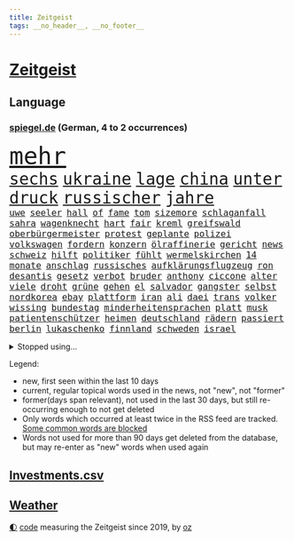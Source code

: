 ```yaml
---
title: Zeitgeist
tags: __no_header__, __no_footer__
---
```


# [Zeitgeist](https://oliz.io/zeitgeist/)

## Language

<h3><a href="https://www.spiegel.de" target="_blank">spiegel.de</a> (German, 4 to 2 occurrences)</h3>
<p style="font-family:monospace">
<span style="font-size:32pt"><a href="news_links.html#mehr" class="current">mehr</a></span>
<br>
<span style="font-size:22pt"><a href="news_links.html#sechs" class="current">sechs</a></span>
<span style="font-size:22pt"><a href="news_links.html#ukraine" class="current">ukraine</a></span>
<span style="font-size:22pt"><a href="news_links.html#lage" class="current">lage</a></span>
<span style="font-size:22pt"><a href="news_links.html#china" class="current">china</a></span>
<span style="font-size:22pt"><a href="news_links.html#unter" class="current">unter</a></span>
<span style="font-size:22pt"><a href="news_links.html#druck" class="current">druck</a></span>
<span style="font-size:22pt"><a href="news_links.html#russischer" class="current">russischer</a></span>
<span style="font-size:22pt"><a href="news_links.html#jahre" class="current">jahre</a></span>
<br>
<span style="font-size:12pt"><a href="news_links.html#uwe" class="current">uwe</a></span>
<span style="font-size:12pt"><a href="news_links.html#seeler" class="current">seeler</a></span>
<span style="font-size:12pt"><a href="news_links.html#hall" class="current">hall</a></span>
<span style="font-size:12pt"><a href="news_links.html#of" class="current">of</a></span>
<span style="font-size:12pt"><a href="news_links.html#fame" class="current">fame</a></span>
<span style="font-size:12pt"><a href="news_links.html#tom" class="current">tom</a></span>
<span style="font-size:12pt"><a href="news_links.html#sizemore" class="new">sizemore</a></span>
<span style="font-size:12pt"><a href="news_links.html#schlaganfall" class="new">schlaganfall</a></span>
<span style="font-size:12pt"><a href="news_links.html#sahra" class="current">sahra</a></span>
<span style="font-size:12pt"><a href="news_links.html#wagenknecht" class="current">wagenknecht</a></span>
<span style="font-size:12pt"><a href="news_links.html#hart" class="current">hart</a></span>
<span style="font-size:12pt"><a href="news_links.html#fair" class="current">fair</a></span>
<span style="font-size:12pt"><a href="news_links.html#kreml" class="current">kreml</a></span>
<span style="font-size:12pt"><a href="news_links.html#greifswald" class="current">greifswald</a></span>
<span style="font-size:12pt"><a href="news_links.html#oberbürgermeister" class="current">oberbürgermeister</a></span>
<span style="font-size:12pt"><a href="news_links.html#protest" class="current">protest</a></span>
<span style="font-size:12pt"><a href="news_links.html#geplante" class="current">geplante</a></span>
<span style="font-size:12pt"><a href="news_links.html#polizei" class="current">polizei</a></span>
<span style="font-size:12pt"><a href="news_links.html#volkswagen" class="current">volkswagen</a></span>
<span style="font-size:12pt"><a href="news_links.html#fordern" class="current">fordern</a></span>
<span style="font-size:12pt"><a href="news_links.html#konzern" class="current">konzern</a></span>
<span style="font-size:12pt"><a href="news_links.html#ölraffinerie" class="new">ölraffinerie</a></span>
<span style="font-size:12pt"><a href="news_links.html#gericht" class="current">gericht</a></span>
<span style="font-size:12pt"><a href="news_links.html#news" class="current">news</a></span>
<span style="font-size:12pt"><a href="news_links.html#schweiz" class="current">schweiz</a></span>
<span style="font-size:12pt"><a href="news_links.html#hilft" class="current">hilft</a></span>
<span style="font-size:12pt"><a href="news_links.html#politiker" class="current">politiker</a></span>
<span style="font-size:12pt"><a href="news_links.html#fühlt" class="current">fühlt</a></span>
<span style="font-size:12pt"><a href="news_links.html#wermelskirchen" class="new">wermelskirchen</a></span>
<span style="font-size:12pt"><a href="news_links.html#14" class="current">14</a></span>
<span style="font-size:12pt"><a href="news_links.html#monate" class="current">monate</a></span>
<span style="font-size:12pt"><a href="news_links.html#anschlag" class="current">anschlag</a></span>
<span style="font-size:12pt"><a href="news_links.html#russisches" class="current">russisches</a></span>
<span style="font-size:12pt"><a href="news_links.html#aufklärungsflugzeug" class="new">aufklärungsflugzeug</a></span>
<span style="font-size:12pt"><a href="news_links.html#ron" class="current">ron</a></span>
<span style="font-size:12pt"><a href="news_links.html#desantis" class="current">desantis</a></span>
<span style="font-size:12pt"><a href="news_links.html#gesetz" class="current">gesetz</a></span>
<span style="font-size:12pt"><a href="news_links.html#verbot" class="current">verbot</a></span>
<span style="font-size:12pt"><a href="news_links.html#bruder" class="current">bruder</a></span>
<span style="font-size:12pt"><a href="news_links.html#anthony" class="current">anthony</a></span>
<span style="font-size:12pt"><a href="news_links.html#ciccone" class="new">ciccone</a></span>
<span style="font-size:12pt"><a href="news_links.html#alter" class="current">alter</a></span>
<span style="font-size:12pt"><a href="news_links.html#viele" class="current">viele</a></span>
<span style="font-size:12pt"><a href="news_links.html#droht" class="current">droht</a></span>
<span style="font-size:12pt"><a href="news_links.html#grüne" class="current">grüne</a></span>
<span style="font-size:12pt"><a href="news_links.html#gehen" class="current">gehen</a></span>
<span style="font-size:12pt"><a href="news_links.html#el" class="current">el</a></span>
<span style="font-size:12pt"><a href="news_links.html#salvador" class="current">salvador</a></span>
<span style="font-size:12pt"><a href="news_links.html#gangster" class="new">gangster</a></span>
<span style="font-size:12pt"><a href="news_links.html#selbst" class="current">selbst</a></span>
<span style="font-size:12pt"><a href="news_links.html#nordkorea" class="current">nordkorea</a></span>
<span style="font-size:12pt"><a href="news_links.html#ebay" class="current">ebay</a></span>
<span style="font-size:12pt"><a href="news_links.html#plattform" class="current">plattform</a></span>
<span style="font-size:12pt"><a href="news_links.html#iran" class="current">iran</a></span>
<span style="font-size:12pt"><a href="news_links.html#ali" class="current">ali</a></span>
<span style="font-size:12pt"><a href="news_links.html#daei" class="current">daei</a></span>
<span style="font-size:12pt"><a href="news_links.html#trans" class="current">trans</a></span>
<span style="font-size:12pt"><a href="news_links.html#volker" class="current">volker</a></span>
<span style="font-size:12pt"><a href="news_links.html#wissing" class="current">wissing</a></span>
<span style="font-size:12pt"><a href="news_links.html#bundestag" class="current">bundestag</a></span>
<span style="font-size:12pt"><a href="news_links.html#minderheitensprachen" class="new">minderheitensprachen</a></span>
<span style="font-size:12pt"><a href="news_links.html#platt" class="new">platt</a></span>
<span style="font-size:12pt"><a href="news_links.html#musk" class="current">musk</a></span>
<span style="font-size:12pt"><a href="news_links.html#patientenschützer" class="current">patientenschützer</a></span>
<span style="font-size:12pt"><a href="news_links.html#heimen" class="new">heimen</a></span>
<span style="font-size:12pt"><a href="news_links.html#deutschland" class="current">deutschland</a></span>
<span style="font-size:12pt"><a href="news_links.html#rädern" class="new">rädern</a></span>
<span style="font-size:12pt"><a href="news_links.html#passiert" class="current">passiert</a></span>
<span style="font-size:12pt"><a href="news_links.html#berlin" class="current">berlin</a></span>
<span style="font-size:12pt"><a href="news_links.html#lukaschenko" class="current">lukaschenko</a></span>
<span style="font-size:12pt"><a href="news_links.html#finnland" class="current">finnland</a></span>
<span style="font-size:12pt"><a href="news_links.html#schweden" class="current">schweden</a></span>
<span style="font-size:12pt"><a href="news_links.html#israel" class="current">israel</a></span>
</p>
<details>
<summary>Stopped using...</summary>
<p class="former" style="font-size:12pt">
elfmeter(860) vergeblich(860) brutale(859) einiges(859) erholung(859) schlimmer(859) steigenden(859) taten(859) angebot(857) anwalt(857) erteilt(857) hollywood(857) kritisierte(857) kämpfte(857) tobt(857) einstieg(856) griechenland(856) kraftvoll(856) theater(856) tieren(856) verstehen(856) einzelnen(855) ifoinstitut(855) investoren(855) quartal(855) schadet(855) schwierigen(855) summe(855) tschechien(855) wen(855) bekam(854) cristiano(854) geboten(854) manager(854) ronaldo(854) abstimmung(853) bestellt(853) fbi(853) konfrontiert(853) vergangene(853) covid(852) demokraten(852) erfahrung(852) hintergründe(852) innenminister(852) orbán(852) pflege(852) radikale(852) spott(852) steigender(852) verpflichtet(852) vorzeitig(852) überprüft(852) aufruf(851) coronawelle(851) deutlichen(851) erscheinen(851) falls(851) froh(851) halbfinale(851) kirche(851) liste(851) main(851) streiten(851) welchem(851) arbeitsplatz(850) ausnahmezustand(850) beginnen(850) beispielen(850) beschluss(850) besorgt(850) bot(850) dauerhaft(850) hervor(850) kolumnist(850) zurzeit(850) 29(849) anwälte(849) gemeldet(849) umsatz(849) wichtiger(849) wirkung(849) 31(848) anschließend(848) lager(848) persönlich(848) stellten(848) coach(847) entwickelt(847) gutachten(847) passt(847) verbreiten(847) christopher(846) mitteln(846) tauchen(846) verspielt(846) erkrankt(845) organisationen(845) rat(845) streng(845) infektion(844) litauen(844) selben(844) rollen(843) satz(843) achten(842) bekamen(842) gaben(842) gerechnet(842) durchsuchungen(841) rafael(841) affäre(840) ausschuss(840) demokratische(840) mangel(840) trafen(840) brite(839) senkt(839) demokratischen(838) genauso(838) holocaust(837) kontakte(837) deals(836) globale(836) milliarde(836) varianten(836) monats(835) offenbart(835) amerikas(834) matthias(834) berühmte(833) drängen(833) erschießt(833) parallelen(833) sexuellen(833) sichert(832) umgeht(832) vorgänger(832) gewahrsam(831) bremsen(830) exporte(830) händler(830) le(830) bestmarke(829) stress(828) trug(828) nasa(827) politikerin(827) wendet(827) antrag(826) flagge(826) landesweit(825) fortsetzung(824) journalist(824) unzufrieden(824) apps(823) stört(823) niedrig(821) rang(820) unterschrieben(820) whatsapp(820) stürzen(819) mitarbeiterin(818) georg(817) teilt(816) abgeschlossen(812) foto(806) startup(804) nächstes(802) annäherung(801) rache(791) aktionen(788) billiger(788) last(785) woelki(775) heidelberg(770) dankt(769) berichtete(759) mallorca(757) lieferketten(754) öffnet(746) räumte(744) geheimen(740) nachbarland(734) trinken(729) estland(725) skandale(721) happy(697) long(674) enthalten(665) fußballstar(647) unfälle(642) gestanden(635) 83(625) open(611) drohende(608) kolumbien(607) bürgern(605) fotografen(599) lee(593) auswärtige(591) kümmern(588) 9(577) erobert(575) zögert(562) erfolglos(561) fossilen(559) ermordung(558) amoklauf(555) beeinträchtigt(552) highlights(549) befürwortet(547) parlaments(546) staatskonzern(539) plante(537) funktionen(535) löscht(532) liebsten(529) moderner(529) geleistet(526) überraschende(525) king(521) world(516) fehlender(513) wachsende(511) dokumentiert(505) tiger(504) konflikts(502) floyd(501) anton(496) basketballstar(494) kurzer(494) radikalen(494) rwe(487) ampelregierung(485) ice(485) hofreiter(481) beider(480) gazprom(480) wichtiges(480) coronalage(474) spürbar(471) erschlagen(470) gaslieferungen(470) feiertag(465) unbekannter(464) matteo(456) vatikan(451) mehrmals(450) globaler(446) gerne(444) guterres(440) unogeneralsekretär(440) winfried(437) aktivistinnen(436) decken(436) einziger(434) seltene(432) sank(424) zustimmung(422) zuständig(421) omikron(420) personalnot(419) oligarchen(418) chris(413) oscar(409) weltbekannt(408) hochzeit(406) berger(405) klara(405) nadal(403) preiserhöhung(400) zusammenhalt(399) lambrecht(398) passierte(398) ausgeschieden(394) lemke(394) zweites(394) australier(390) match(390) erneuert(382) geschenk(381) filmemacher(379) spaltung(379) bestand(378) teilten(378) damalige(377) buckinghampalast(376) vergleichsweise(376) wahlrechtsreform(375) stuttgarter(374) ergeben(372) lohnen(371) emotionalen(370) 1972(369) 62(369) andrij(369) sofortige(369) versteckte(368) dortmunder(365) runter(365) zensur(365) konsequent(364) unwetter(364) iga(361) świątek(361) ansehen(360) schnellste(360) usbundesstaaten(359) geplanter(351) terror(349) wirtschaftsweise(349) fragwürdigen(348) motiven(345) sanktioniert(336) spiegelbildungsnewsletter(336) anlässlich(333) nebenbei(332) profitierte(332) maskendeals(329) finnische(327) monarchie(327) tyson(325) gemeint(323) obergrenze(323) modernen(320) 55(319) dilemma(318) unfällen(316) raser(314) talent(314) mysteriöse(308) nationalelf(308) verweis(308) wall(307) minimal(306) zuflucht(305) kompensieren(304) lukas(302) motto(302) inside(301) packenden(301) ausfall(300) weichen(299) 24jährige(298) locken(297) reguläre(297) benzema(295) gewaltverbrechen(291) vermisster(289) panzerlieferungen(288) pelosi(287) wahre(287) konsequenz(286) morden(286) brasilianische(285) interessant(285) export(282) generalstaatsanwaltschaft(281) lngterminals(281) würdigt(278) skandalen(277) ungarische(275) usschauspieler(275) ausfuhren(274) schrecklich(274) auszugleichen(273) ancelotti(271) netzagenturchef(270) empfohlen(269) momentan(269) einstecken(265) bgh(262) weltverband(262) vereidigt(260) fdppolitikerin(259) herrscher(259) außergewöhnlichen(258) zeichnen(257) grünenpolitikerin(256) 21jähriger(254) heimspiel(254) kommissarin(254) sportlich(254) irgendwo(252) weltfußballer(251) einhalten(249) einsparen(247) gegnerin(246) drogenboss(245) kaffee(244) furore(243) update(242) veröffentlichen(242) nszeit(241) offensichtlich(240) trugen(240) intervention(239) stehenden(239) gegenzug(238) gestand(238) identifizieren(238) zulassung(238) rudert(236) lachen(235) attestiert(234) bewiesen(233) geltenden(233) bruno(231) verunglückten(231) arbeiteten(230) obendrein(228) verbraucherzentrale(228) zuwanderung(228) sara(227) verdeckte(227) blatt(225) katholiken(224) fragwürdig(223) geliebt(223) verspottet(222) banner(221) bewusstsein(221) gasverbrauch(221) grimm(221) terrormiliz(221) veronika(221) gegensteuern(220) völker(219) gaskrise(218) lucas(216) oldenburg(214) streikt(214) schwächelt(213) usraumfahrtbehörde(212) bond(210) made(210) teuersten(210) mächtigste(209) verletzen(209) zurückhaltung(209) anreiz(208) frühestens(208) verstanden(208) bemühungen(207) na(207) sparmaßnahmen(207) lebensgefährte(205) partien(205) umweltschützer(205) angespannt(204) agierte(203) plane(202) horst(200) angehoben(199) expertinnen(199) heimischen(199) medikamenten(199) dankbar(198) negative(198) nördlich(198) intendant(196) beistand(195) hollywoods(195) original(195) überragte(194) fallzahlen(193) heizung(193) schlimmeres(193) daneben(192) erzürnt(192) kulturen(190) offizielle(190) schlechteste(190) werben(190) durchs(189) kater(189) somalia(189) erstaunliche(188) schied(188) mateusz(187) vorgenommen(187) gründet(185) rauf(185) parteifreunde(184) garcia(183) körperlichen(182) raketenangriffen(182) geschwindigkeit(180) okay(180) amerikanischer(178) andauernden(178) größeres(176) lebenslange(176) shitstorm(175) sicherer(174) hunderttausend(173) plänen(173) garantiert(172) club(171) vollendet(171) übernahm(171) bellingham(170) bezahlte(170) gratuliert(170) jude(170) schickte(170) 05(169) schikaniert(169) biografie(167) nackt(167) hits(166) impfstoffe(166) wohlwollen(166) coronainfektionen(165) vernichtung(165) handschlag(164) sympathien(163) befürworten(162) eingreifen(162) kommunikation(162) missverständnis(162) schiefgehen(162) lenken(161) abkehr(160) celsius(160) skifahren(160) verfassungsgericht(160) asiatischen(159) ersteigert(159) auseinander(158) aung(157) französin(157) gratis(157) jahreswechsel(157) kyi(157) suu(157) 130000(156) beschaffen(156) cumex(156) entstehen(156) winnetou(156) behindert(155) umgebung(155) basketballsuperstar(154) mogadischu(154) durchaus(153) finnen(153) moralische(153) somalias(153) somalische(153) unfair(153) ber(151) atomausstieg(149) geschwindigkeitsbegrenzung(149) umweg(149) unbeantwortet(149) heikler(148) bombardiert(146) krankenkasse(146) simuliert(146) 1400(145) hassan(145) palästinensische(145) blockierten(144) brocken(144) remo(144) stemmen(144) bedeutendsten(143) verbleib(143) wohngeld(143) entkam(142) blumen(141) bürokratischen(141) laufende(141) winzigen(141) 42jährige(140) bestimmen(140) modewelt(140) bröckelt(138) diskutierten(138) köhler(138) schief(137) wussten(137) buffalo(136) entschlossenheit(136) adidas(135) kleinste(135) luftangriffen(135) bedeutende(133) einwanderung(133) kurzen(133) lahmzulegen(133) pflichten(133) spiels(133) bundeswehrverband(132) legendär(132) antrieb(131) arnold(131) bezwang(131) königshaus(131) massiver(131) wählt(131) immobilienkonzern(130) waffenhändler(130) co₂ausstoß(129) staatlicher(129) ausführlich(127) bully(127) langes(127) nominierungen(127) staatsanwalt(127) moukoko(126) putinvertrauten(126) sterne(126) youssoufa(126) abgestimmt(125) gelegen(125) erpresst(124) eröffnete(124) fertig(124) grundschulen(124) kristersson(124) morgengrauen(124) schusswaffenangriff(124) bischofskonferenz(123) bätzing(123) manches(123) tafel(123) erzeugerpreise(122) geheimdokumente(122) pokern(122) razzien(122) bundesstraße(121) edward(121) intellektuellen(121) parolen(121) umfassend(121) jewgeni(119) schüren(119) abgelegenen(117) bundestagsabgeordnete(117) friedlichen(117) ökonomisch(117) stadtderby(116) herrschen(115) bläst(114) gigi(114) trennte(114) arbeitsvertrag(113) knackte(113) ausgesperrt(112) herren(112) klimaminister(112) beitragen(111) schwaben(110) austin(109) beschweren(109) labourpartei(109) kampfpanzern(108) keines(108) morawiecki(108) gerichts(107) nflprofi(107) brutaler(106) camp(106) krisenjahr(106) north(106) oleg(106) rust(106) exnatogeneral(105) rekordpreis(105) baustellen(103) nachrichtenagentur(103) protests(103) rücknahme(103) verwandelte(103) britin(102) fusion(102) heimgesucht(102) kroos(102) hamas(101) korruptionsvorwürfe(101) mitgefühl(101) begeisterte(100) costa(100) hose(100) vormittag(100) forciert(99) jeremy(99) fußballkarriere(98) terrorgruppe(97) ausverkauft(95) fatih(95) queeren(95) silvester(94) baukosten(93) filtern(92) ranghohe(92) versicherte(92) 56jährigen(91) fieber(91) flüchtlingscamp(91) mittelfranken(91) mitternacht(91) negativpreis(91) usverteidigungsminister(91) zubereitet(91) zusammenstößen(91) gesellschaften(90) mittleren(90) rechtsextremist(90) starren(90) wmform(90) abgelehnten(89) anfrage(89) birol(89) gekommene(89) ieachef(89) klarkommen(89) schmutzigen(89) schneemangel(89) tansania(89) eigenverantwortung(88) chandi(87) journal(87) militärflugzeuge(87) nachsicht(87) neutrale(87) preet(87) reichlich(87) schlucken(87) schmecken(87) umso(87) 30jährige(86) 99(86) ig(86) inklusion(86) metall(86) plastik(86) schmeißt(86) disneyfilm(85) dittrich(85) einsteiger(85) haubitzen(85) speziell(85) vorstellig(85) wirtschaftliche(85) delhi(84) fahndern(84) vizeminister(84) zerschlagen(84) ölindustrie(84) alshabaab(83) as(83) aufgeschoben(83) herausgegeben(83) jeff(83) reichste(83) spannendsten(83) zwischenstopp(83) aggressivität(82) aryna(82) berufstätig(82) dekade(82) klimaproteste(82) mariana(82) mexikanischer(82) qualifiziert(82) sabalenka(82) söldnertruppe(82) 4(81) anfragen(81) dschungel(81) erzählungen(81) inoffizielle(81) renner(81) zunehmenden(81) 14jähriger(80) 28jährige(80) abgewiesener(80) blockaden(80) düpiert(80) hoffnungsschimmer(80) onlinehändler(80) postete(80) schwaches(80) schönheitswettbewerben(80) auffahrunfall(79) beratungen(79) durchleuchtet(79) pharaos(79) räumung(79) rückwirkend(79) situationen(79) tutanchamun(79) berühmteste(78) brennstoffe(78) cyberkriminellen(78) deutschlandticket(78) entkommt(78) freiheitsstrafen(78) geheimer(78) korrupt(78) modezar(77) ostdeutscher(77) phillips(77) taschenlampe(77) butter(76) männlich(76) vollsperrung(76) weltranglistenerste(76) ärgerlich(76) clash(75) dominierten(75) erfüllung(75) rennens(75) topform(75) vorgängerin(75) ägyptische(75) asylbewerbern(74) australian(74) fördermittel(74) hanebuth(74) pflegt(74) schleppende(74) verzeihen(74) wagnis(74) 177(73) anrichten(73) ausgeht(73) bitter(73) djokovic(73) kasernen(73) lawrows(73) restaurantkette(73) bestatteten(72) gläschen(72) gräfe(72) intern(72) schimpansen(72) tvmoderatorin(72) wachsenden(72) überholmanöver(72) ap(71) auftraggeber(71) bewaffneter(71) repression(71) darmflora(70) pence(70) schimpftiraden(70) seehofer(70) vorbereitung(70) wohnungsmarkt(70) zwergstaat(70) bundesverdienstkreuz(69) go(69) synodalen(69) technische(69) ustour(69) verkaufsverbot(69) widersprüchlichkeit(69) zerbröselt(69) ärztevertreter(69) bischöfe(68) krömer(68) rhythmus(68) 47(67) bangladesch(67) begibt(67) engländer(67) mediathek(67) apotheken(66) arbeitsrecht(66) einplanen(66) kritikern(65) dschenin(64) servieren(64) spiegeluniversum(64) stufen(64) eindrucksvoll(63) friedrichstraße(63) gelsenkirchen(63) holmes(63) landeshauptstadt(63) scheidende(63) wolff(63) aufgeschlossen(62) dreißig(62) herben(62) krisenmanagement(62) popsängerin(62) verbrennungen(62) weltmeisterschaften(62) 93(61) ausnahmestellung(61) einwechslung(61) hauptstadtflughafen(61) rückstau(61) terrorisiert(61) ärmerer(61) fertigen(60) gruppierung(60) jüngstes(60) verheißen(60) ampelvorschlag(59) wohltätige(59) zielgerade(59) fußballstars(58) gleichaltriger(58) lastenrad(58) opferzahl(58) munter(57) natopartner(57) niemanden(57) olena(57) pfeifen(57) professionell(57) satt(57) ussanktionen(57) ölkonzerne(57) arbeitsplätze(56) brugger(56) einsatzkräften(56) hive(56) häme(56) maßlose(56) mittelständler(56) weißes(56) auffällige(55) emails(55) größeren(55) hürde(55) itexperten(55) leblos(55) mehrfachen(55) stall(55) streitigkeiten(55) erheblichen(54) ganztagsbetreuung(54) gelegenen(54) lukrativ(54) suspendierten(54) zerreißt(54) angefahren(53) daniels(53) dortigen(53) fußgänger(53) längerem(53) mac(53) palast(53) singles(53) spiegelredakteure(53) stormy(53) wahlrecht(53) großzügig(51) modernisieren(51) modulen(51) tatsächlichen(51) ähnlicher(51) axl(50) gebet(50) trieb(50) weltsport(50) zerschellt(50) überspannt(50) 750(49) anhebung(49) betreut(49) dritter(49) flugabwehrsysteme(49) plötzlichen(49) ruhiger(49) zahm(49) überschritten(49) chez(48) erlaubnis(48) gabriele(48) lustige(48) renommierte(48) schlechtere(48) altenheim(47) fortgeschrittene(47) labbadia(47) regierungsgebäude(47) versagten(47) waffenrecht(47) 11000(46) chinesischem(46) pinocchio(46) aufgefallen(45) cat(45) end(45) karen(45) präsentierten(45) sensation(45) strikten(45) antholz(44) ardern(43) informieren(43) jacinda(43) nizza(43) pedro(43) schätzen(43) toptalent(43) videoapp(43) bestsellerautorin(42) euparlamentspräsidentin(42) hartmut(42) kitzbühel(42) metsola(42) sportlern(42) tablet(42) unvergessen(42) verbotsverfahren(42) vergab(42) dingen(41) krawallen(41) parteikollege(41) tagtäglich(41) trotzt(41) vorherige(41) abgeordnetenhauses(40) ignorieren(40) kongo(40) medikamentenmangel(40) staatsdienst(40) unglaublicher(40) vertraulicher(40) übereinstimmenden(40) blutige(39) böllern(39) jung(39) konstrukteure(39) nachbarländern(39) palästinensers(39) platzen(39) randalierern(39) roberta(39) streifzug(39) tvproduzent(39) aufzubauen(38) persönliches(38) wohneigentum(38) datingshow(37) europarat(37) gentechnik(37) geringe(37) gesundheitliche(37) glättegefahr(37) kroatischen(37) senior(37) zuzugehen(37) ambitioniertes(36) bieber(36) fabelhafte(36) kredit(36) tropfen(36) 57jährige(35) bndmitarbeiter(35) erniedrigt(35) freundschaften(35) gebrochener(35) gesichtserkennung(35) herrlich(35) kriege(35) luftverschmutzung(35) lösten(35) spanischer(35) veranstaltungsstätten(35) 280(34) baldiger(34) böllerverbot(34) chanel(34) deripaska(34) entzückt(34) gewölbe(34) pumas(34) rabieh(34) verrückt(34) 1941(33) einladen(33) geschadet(33) promille(33) sexpuppen(33) square(33) transfers(33) unterschrift(33) 18jähriger(32) daumen(32) eingestanden(32) erlag(32) nachfahren(32) normale(32) nsverbrecher(32) populären(32) rohingya(32) cyrus(31) demonstrierten(31) erweisen(31) güter(31) inventur(31) kirill(31) miley(31) strafanzeigen(31) thailands(31) fahrion(30) häuslicher(30) kältewelle(30) militärübung(30) plätze(30) projekts(30) smoking(30) staatsgebiet(30) unterschätzt(30) knappheit(29) pflegeheim(29) starkem(29) tumult(29) alan(28) bildungsministerium(28) marie(28) oberfranken(28) tanzlokal(28) arbeitsverbot(27) armeechef(27) doppelmord(27) juan(27) thematisiert(27) warnmeldung(27) wdr(27) juwelendiebstahl(26) marx(26) may(26) ministers(26) wilden(26) blues(25) cancel(25) culture(25) geträumt(25) heiter(25) meditation(25) nachrichtendienst(25) polarforscher(25) ärzten(25) bloomberg(24) dämpfer(24) gefroren(24) kälter(24) liberal(24) podest(24) shows(24) unglaubliche(24) zugeben(24) ausfindig(23) bukarest(23) fußballtransferticker(23) jana(23) nazivergleich(23) protektionismus(23) abstinenz(22) architekten(22) aufwind(22) bildzeitung(22) flaggschiff(22) gerichteten(22) hauptfiguren(22) intel(22) leopard2panzern(22) mächtigster(22) sap(22) scholz'(22) umweltministerin(22) yann(22) angel(21) fußballtransfers(21) klagte(21) rick(21) studentinnen(21) ärzteverbände(21) alfred(20) beigesetzt(20) bills(20) damar(20) fashion(20) hamlin(20) herzstillstand(20) individuelle(20) kondo(20) nflplayoffs(20) panzerfrage(20) parlamentspräsidentin(20) heimatland(19) meditieren(19) sesamstraße(19) tennessee(19) abrutschen(18) kopenhagen(18) milchstraße(18) palästinensern(18) silvesterkrawallen(18) aktenaffäre(17) anteilnahme(17) gottesdienst(17) herrschaft(17) homosexueller(17) mitreisende(17) schützenpanzer(17) usstadt(17) absolventen(16) aufseher(16) autofahren(16) automatische(16) dhbauswahl(16) elektronik(16) flaute(16) jachten(16) jene(16) lützerathproteste(16) macher(16) mitverantwortung(16) outfits(16) psychiater(16) sonderzahlung(16) springer(16) totes(16) vorgabe(16) übertragbar(16) a3(15) aufgebrochen(15) braunkohleorts(15) gemessen(15) gleichgewicht(15) hallo(15) leopardkampfpanzer(15) schneepflug(15) sensationell(15) vorjahren(15) anfassen(14) birkenstock(14) filmtipps(14) klischee(14) mordverdachts(14) niemals(14) oberbürgermeisterin(14) unfreiwillig(14) barents(13) hektische(13) propagandamaschine(13) spare(13) ungefähr(13) verdächtigt(13) zurücktreten(13) innovationskraft(12) juri(12) knorr(12) kohleabbau(12) landesweiter(12) newman(12) sanktionsliste(12) stetig(12) trittin(12) 2006(11) auffallend(11) bürokratie(11) datenauswertung(11) geheimdokumenten(11) geschult(11) kriegsmaschine(11) mörderischer(11) pflegeheimbetreiber(11) week(11) zahlreicher(11)
</p>
</details>
<p>Legend:
<ul>
<li><span class="new">new</span>, first seen within the last 10 days</li>
<li><span class="current">current</span>, regular topical words used in the news, not "new", not "former"</li>
<li><span class="former">former(days span relevant)</span>, not used in the last 30 days, but still re-occurring enough to not get deleted</li>
<li>Only words which occurred at least twice in the RSS feed are tracked. <a href="language/filters.py">Some common words are blocked</a></li>
<li>Words not used for more than 90 days get deleted from the database, but may re-enter as "new" words when used again</li>
</ul>
</p>

## [Investments](investments.html)[.csv](investments.csv)

## [Weather](weather.html)

<footer>
<a href="javascript:toggleTheme()" class="nav">🌓</a>
<a href="https://github.com/ooz/zeitgeist">code</a> measuring the Zeitgeist since 2019, by <a href="https://oliz.io">oz</a>
</footer>
